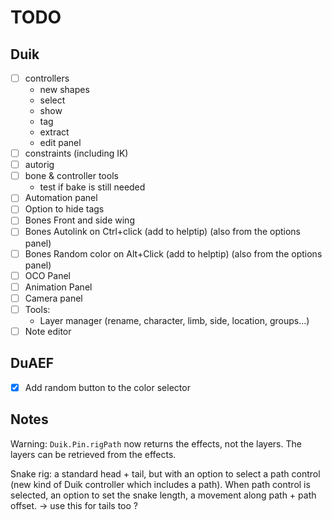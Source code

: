 # TODO

## Duik

- [ ] controllers
    - new shapes
    - select
    - show
    - tag
    - extract
    - edit panel
- [ ] constraints (including IK)
- [ ] autorig
- [ ] bone & controller tools
    - test if bake is still needed
- [ ] Automation panel
- [ ] Option to hide tags
- [ ] Bones Front and side wing
- [ ] Bones Autolink on Ctrl+click (add to helptip) (also from the options panel)
- [ ] Bones Random color on Alt+Click (add to helptip) (also from the options panel)
- [ ] OCO Panel
- [ ] Animation Panel
- [ ] Camera panel
- [ ] Tools:
    - Layer manager (rename, character, limb, side, location, groups...)
- [ ] Note editor

## DuAEF

- [x] Add random button to the color selector

## Notes

Warning: `Duik.Pin.rigPath` now returns the effects, not the layers. The layers can be retrieved from the effects.

Snake rig: a standard head + tail, but with an option to select a path control (new kind of Duik controller which includes a path). When path control is selected, an option to set the snake length, a movement along path + path offset.
-> use this for tails too ?